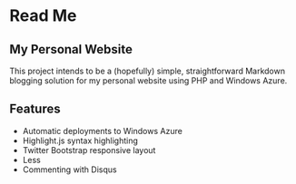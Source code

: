 ﻿# Read Me

## My Personal Website

This project intends to be a (hopefully) simple, straightforward Markdown blogging solution for my personal website using PHP and Windows Azure.

## Features

- Automatic deployments to Windows Azure
- Highlight.js syntax highlighting
- Twitter Bootstrap responsive layout
- Less
- Commenting with Disqus